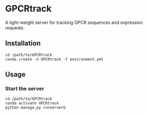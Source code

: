 GPCRtrack
=========
A light-weight server for tracking GPCR sequences and expression requests.

## Installation
```
cd /path/to/GPCRtrack
conda create -n GPCRtrack -f environment.yml
```

## Usage
### Start the server
```
cd /path/to/GPCRtrack
conda activate GPCRtrack
python manage.py runserver&
```
